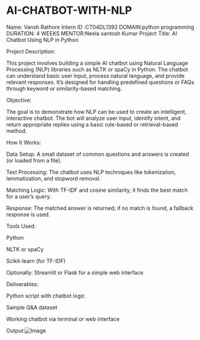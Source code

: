 # AI-CHATBOT-WITH-NLP
Name: Vansh Rathore
Intern ID :CT04DL1392
DOMAIN:python programming
DURATION: 4 WEEKS
MENTOR:Neela santosh Kumar
Project Title: AI Chatbot Using NLP in Python

Project Description:

This project involves building a simple AI chatbot using Natural Language Processing (NLP) libraries such as NLTK or spaCy in Python. The chatbot can understand basic user input, process natural language, and provide relevant responses. It’s designed for handling predefined questions or FAQs through keyword or similarity-based matching.

Objective:

The goal is to demonstrate how NLP can be used to create an intelligent, interactive chatbot. The bot will analyze user input, identify intent, and return appropriate replies using a basic rule-based or retrieval-based method.

How It Works:

Data Setup: A small dataset of common questions and answers is created (or loaded from a file).

Text Processing: The chatbot uses NLP techniques like tokenization, lemmatization, and stopword removal.

Matching Logic: With TF-IDF and cosine similarity, it finds the best match for a user’s query.

Response: The matched answer is returned; if no match is found, a fallback response is used.

Tools Used:

Python

NLTK or spaCy

Scikit-learn (for TF-IDF)

Optionally: Streamlit or Flask for a simple web interface

Deliverables:

Python script with chatbot logic

Sample Q&A dataset

Working chatbot via terminal or web interface

Output:![Image](https://github.com/user-attachments/assets/d9b74c71-6a11-4175-972d-f1b6b7d805bd)
